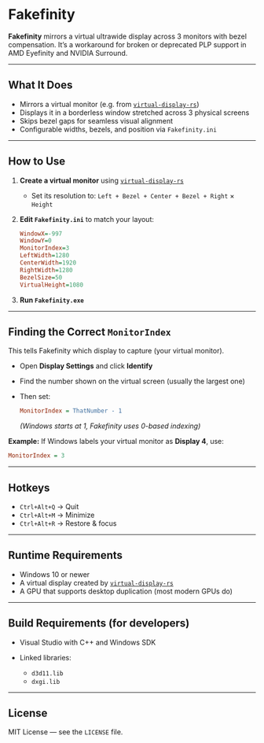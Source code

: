 # Fakefinity

**Fakefinity** mirrors a virtual ultrawide display across 3 monitors with bezel compensation.
It’s a workaround for broken or deprecated PLP support in AMD Eyefinity and NVIDIA Surround.

---

## What It Does

* Mirrors a virtual monitor (e.g. from [`virtual-display-rs`](https://github.com/MolotovCherry/virtual-display-rs))
* Displays it in a borderless window stretched across 3 physical screens
* Skips bezel gaps for seamless visual alignment
* Configurable widths, bezels, and position via `Fakefinity.ini`

---

## How to Use

1. **Create a virtual monitor** using [`virtual-display-rs`](https://github.com/MolotovCherry/virtual-display-rs)

   * Set its resolution to:
     `Left + Bezel + Center + Bezel + Right` × `Height`

2. **Edit `Fakefinity.ini`** to match your layout:

   ```ini
   WindowX=-997
   WindowY=0
   MonitorIndex=3
   LeftWidth=1280
   CenterWidth=1920
   RightWidth=1280
   BezelSize=50
   VirtualHeight=1080
   ```

3. **Run `Fakefinity.exe`**

---

## Finding the Correct `MonitorIndex`

This tells Fakefinity which display to capture (your virtual monitor).

* Open **Display Settings** and click **Identify**
* Find the number shown on the virtual screen (usually the largest one)
* Then set:

  ```ini
  MonitorIndex = ThatNumber - 1
  ```

  *(Windows starts at 1, Fakefinity uses 0-based indexing)*

**Example:**
If Windows labels your virtual monitor as **Display 4**, use:

```ini
MonitorIndex = 3
```

---

## Hotkeys

* `Ctrl+Alt+Q` → Quit
* `Ctrl+Alt+M` → Minimize
* `Ctrl+Alt+R` → Restore & focus

---

## Runtime Requirements

* Windows 10 or newer
* A virtual display created by [`virtual-display-rs`](https://github.com/MolotovCherry/virtual-display-rs)
* A GPU that supports desktop duplication (most modern GPUs do)

---

## Build Requirements (for developers)

* Visual Studio with C++ and Windows SDK
* Linked libraries:

  * `d3d11.lib`
  * `dxgi.lib`

---

## License

MIT License — see the `LICENSE` file.
